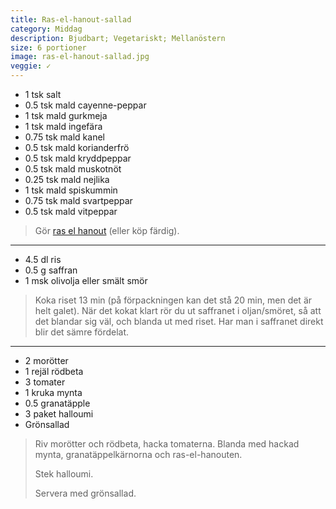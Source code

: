 ```yaml
---
title: Ras-el-hanout-sallad
category: Middag
description: Bjudbart; Vegetariskt; Mellanöstern
size: 6 portioner
image: ras-el-hanout-sallad.jpg
veggie: ✓
---
```


- 1 tsk salt
- 0.5 tsk mald cayenne-peppar
- 1 tsk mald gurkmeja
- 1 tsk mald ingefära
- 0.75 tsk mald kanel
- 0.5 tsk mald korianderfrö
- 0.5 tsk mald kryddpeppar
- 0.5 tsk mald muskotnöt
- 0.25 tsk mald nejlika
- 1 tsk mald spiskummin
- 0.75 tsk mald svartpeppar
- 0.5 tsk mald vitpeppar

> Gör [ras el hanout](https://en.wikipedia.org/wiki/Ras_el_hanout) (eller köp färdig).

---

- 4.5 dl ris
- 0.5 g saffran
- 1 msk olivolja eller smält smör

> Koka riset 13 min (på förpackningen kan det stå 20 min, men det är helt galet). När det kokat klart rör du ut saffranet i oljan/smöret, så att det blandar sig väl, och blanda ut med riset. Har man i saffranet direkt blir det sämre fördelat.

---

- 2 morötter
- 1 rejäl rödbeta
- 3 tomater
- 1 kruka mynta
- 0.5 granatäpple
- 3 paket halloumi
- Grönsallad

> Riv morötter och rödbeta, hacka tomaterna. Blanda med hackad mynta, granatäppelkärnorna och ras-el-hanouten.
> 
> Stek halloumi.
> 
> Servera med grönsallad.
